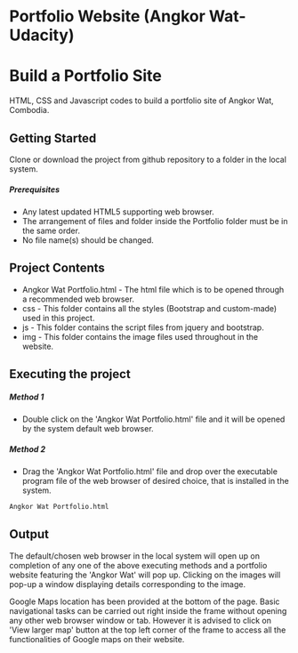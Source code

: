 # Portfolio Website (Angkor Wat-Udacity)
# Build a Portfolio Site
HTML, CSS and Javascript codes to build a portfolio site of Angkor Wat, Combodia.

## Getting Started
Clone or download the project from github repository to a folder in the local system.

##### Prerequisites
* Any latest updated HTML5 supporting web browser.
* The arrangement of files and folder inside the Portfolio folder must be in the same order.
* No file name(s) should be changed.

## Project Contents
* Angkor Wat Portfolio.html - The html file which is to be opened through a recommended web browser.
* css - This folder contains all the styles (Bootstrap and custom-made) used in this project.
* js - This folder contains the script files from jquery and bootstrap.
* img - This folder contains the image files used throughout in the website.

## Executing the project
##### Method 1
*   Double click on the 'Angkor Wat Portfolio.html' file and it will be opened by the system default web browser. 

##### Method 2
*   Drag the 'Angkor Wat Portfolio.html' file and drop over the executable program file of the web browser of desired choice, that is installed in the system.
```bash
Angkor Wat Portfolio.html
```

## Output
The default/chosen web browser in the local system will open up on completion of any one of the above executing methods and a portfolio website featuring the 'Angkor Wat' will pop up. Clicking on the images will pop-up a window displaying details corresponding to the image.

Google Maps location has been provided at the bottom of the page. Basic navigational tasks can be carried out right inside the frame without opening any other web browser window or tab. However it is advised to click on 'View larger map' button at the top left corner of the frame to access all the functionalities of Google maps on their website.
